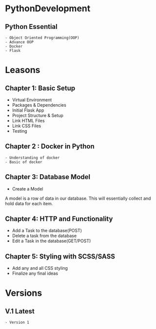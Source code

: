 # PythonDevelopment


## Python Essential 
    - Object Oriented Programming(OOP)
    - Advance OOP
    - Docker
    - Flask 

# Leasons

## Chapter 1: Basic Setup 
 - Virtual Environment
 - Packages & Dependencies 
 - Initial Flask App
 - Project Structure & Setup
 - Link HTML Files
 - Link CSS Files 
 - Testing 

## Chapter 2 : Docker in Python 
    - Understanding of docker 
    - Basic of docker 
 
## Chapter 3: Database Model 
 - Create a Model 
 
 A model is a row of data in our database. This will essentially collect and hold data for each item.
 
## Chapter 4: HTTP and Functionality 
 - Add a Task to the database(POST)
 - Delete a task from the database 
 - Edit a Task in the database(GET/POST)
 
##  Chapter 5: Styling  with SCSS/SASS
 - Add any and all CSS styling 
 - Finalize any final ideas 

 
# Versions 

## V.1 Latest 

    - Version 1 
